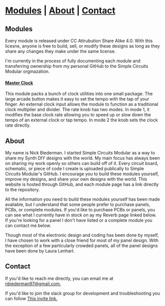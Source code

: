 # [Modules](#Modules) | [About](#About) | [Contact](#Contact)

## Modules

Every module is released under CC Attrubution Share Alike 4.0. With this licesne, anyone is free to build, sell, or modify these designs as long as they share any changes they make under the same license.

I'm currently in the process of fully documenting each module and transferring ownership from my personal GitHub to the Simple Circuits Modular orginazation. 

#### [Master Clock](https://simplecircuitsmodular.github.io/masterClock/)

This module packs a bunch of clock utilities into one small package. The large arcade button makes it easy to set the tempo with the tap of your finger. An external clock input allows the module to function as a traditional clock multiplier and divider. The rate knob has two modes. In mode 1, it modifies the base clock rate allowing you to speed up or slow down the tempo of an external clock or tap tempo. In mode 2 the knob sets the clock rate directly.

## About

My name is Nick Biederman. I started Simple Circuits Modular as a way to share my Synth DIY designs with the world. My main focus has always been on sharing my work openly so others can build off of it. Every circuit board, schematic, or piece of code I create is uploaded publically to Simple Circuits Modular's GitHub. I encourage you to build these modules yourself, improve my designs, and share your own designs with the world. This website is hosted through GitHub, and each module page has a link directly to the repository.

All the information you need to build these modules yourself has been made avaliable, but I understand that some people prefer to purchase panels, PCBs, or complete modules. If you'd like to purchase PCBs or panels, you can see what I currently have in stock on ay my Reverb page linked below. If you're looking for a panel I don't have listed or a complete module you can contact me below. 

Though most of the electronic design and coding has been done by myself, I have chosen to work with a close friend for most of my panel design. With the exception of a few particularly crowded panels, all of the panel designs have been done by Laura Lenhart.

## Contact

If you'd like to reach me directly, you can email me at [nbiederman97@gmail.com.](mailto:nbiederman97@gmail.com)

If you'd like to join the slack group for development and troubleshooting you can follow [This invite link.](https://join.slack.com/t/simplecircuitsmodular/shared_invite/enQtNDA2MjA1NTI0Njk0LTMwMDQ2Y2NkZjU1NGY2YmE0NDJjZDY1YjA2ZmY0MzNmNGMyMjNjNDM0MTk4MjRjYWIxNmI4ZWFiYjZjYzUwMjU)